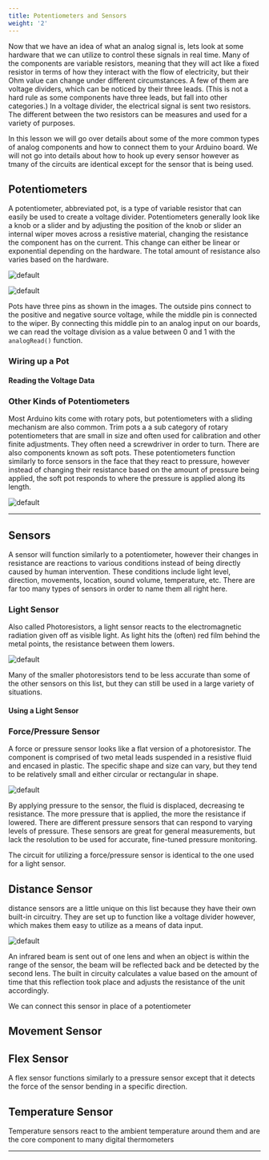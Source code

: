 ```yaml
---
title: Potentiometers and Sensors
weight: '2'
---
```


Now that we have an idea of what an analog signal is, lets look at some hardware that we can utilize to control these signals in real time. Many of the components are variable resistors, meaning that they will act like a fixed resistor in terms of how they interact with the flow of electricity, but their Ohm value can change under different circumstances. A few of them are voltage dividers, which can be noticed by their three leads. (This is not a hard rule as some components have three leads, but fall into other categories.) In a voltage divider, the electrical signal is sent two resistors. The different between the two resistors can be measures and used for a variety of purposes.

In this lesson we will go over details about some of the more common types of analog components and how to connect them to your Arduino board. We will not go into details about how to hook up every sensor however as tmany of the circuits are identical except for the sensor that is being used.

## Potentiometers

A potentiometer, abbreviated pot, is a type of variable resistor that can easily be used to create a voltage divider. Potentiometers generally look like a knob or a slider and by adjusting the position of the knob or slider an internal wiper moves across a resistive material, changing the resistance the component has on the current. This change can either be linear or exponential depending on the hardware. The total amount of resistance also varies based on the hardware.

![default](/images/graphics/pot1.jpg)

![default](/images/graphics/pot2.jpg)

Pots have three pins as shown in the images. The outside pins connect to the positive and negative source voltage, while the middle pin is connected to the wiper. By connecting this middle pin to an analog input on our boards, we can read the voltage division as a value between 0 and 1 with the `analogRead()` function.

### Wiring up a Pot

#### Reading the Voltage Data

### Other Kinds of Potentiometers

Most Arduino kits come with rotary pots, but potentiometers with a sliding mechanism are also common. Trim pots a a sub category of rotary potentiometers that are small in size and often used for calibration and other finite adjustments. They often need a screwdriver in order to turn. There are also components known as soft pots. These potentiometers function similarly to force sensors in the face that they react to pressure, however instead of changing their resistance based on the amount of pressure being applied, the soft pot responds to where the pressure is applied along its length. 

![default](/images/graphics/softpot.jpg)

---

## Sensors

A sensor will function similarly to a potentiometer, however their changes in resistance are reactions to various conditions instead of being directly caused by human intervention. These conditions include light level, direction, movements, location, sound volume, temperature, etc. There are far too many types of sensors in order to name them all right here.

### Light Sensor

Also called Photoresistors, a light sensor reacts to the electromagnetic radiation given off as visible light. As light hits the (often) red film behind the metal points, the resistance between them lowers.

![default](/images/graphics/lightsensor3.jpg)

Many of the smaller photoresistors tend to be less accurate than some of the other sensors on this list, but they can still be used in a large variety of situations.

#### Using a Light Sensor

### Force/Pressure Sensor

A force or pressure sensor looks like a flat version of a photoresistor. The component is comprised of two metal leads suspended in a resistive fluid and encased in plastic. The specific shape and size can vary, but they tend to be relatively small and either circular or rectangular in shape.

![default](/images/graphics/fps.jpg)

By applying pressure to the sensor, the fluid is displaced, decreasing te resistance. The more pressure that is applied, the more the resistance if lowered. There are different pressure sensors that can respond to varying levels of pressure. These sensors are great for general measurements, but lack the resolution to be used for accurate, fine-tuned pressure monitoring.

The circuit for utilizing a force/pressure sensor is identical to the one used for a light sensor.

## Distance Sensor

distance sensors are a little unique on this list because they have their own built-in circuitry. They are set up to function like a voltage divider however, which makes them easy to utilize as a means of data input.

![default](/images/graphics/motionsensor.jpg)

An infrared beam is sent out of one lens and when an object is within the range of the sensor, the beam will be reflected back and be detected by the second lens. The built in circuity calculates a value based on the amount of time that this reflection took place and adjusts the resistance of the unit accordingly. 

We can connect this sensor in place of a potentiometer

## Movement Sensor

## Flex Sensor

A flex sensor functions similarly to a pressure sensor except that it detects the force of the sensor bending in a specific direction.

## Temperature Sensor

Temperature sensors react to the ambient temperature around them and are the core component to many digital thermometers


---